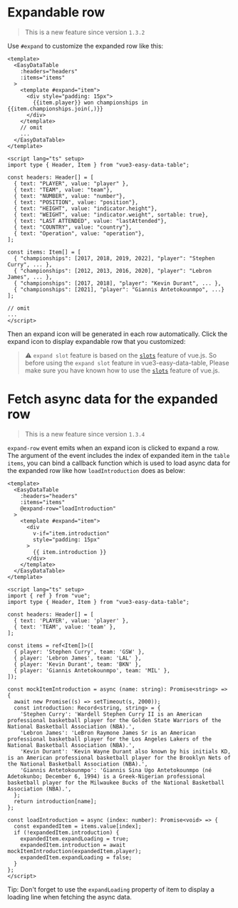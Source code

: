 # Expandable row
> This is a new feature since version `1.3.2`

Use `#expand` to customize the expanded row like this:

```vue
<template>
  <EasyDataTable
    :headers="headers"
    :items="items"
  >
    <template #expand="item">
      <div style="padding: 15px">
        {{item.player}} won championships in {{item.championships.join(,)}}
      </div>
    </template>
    // omit
    ...
  </EasyDataTable>
</template>

<script lang="ts" setup>
import type { Header, Item } from "vue3-easy-data-table";

const headers: Header[] = [
  { text: "PLAYER", value: "player" },
  { text: "TEAM", value: "team"},
  { text: "NUMBER", value: "number"},
  { text: "POSITION", value: "position"},
  { text: "HEIGHT", value: "indicator.height"},
  { text: "WEIGHT", value: "indicator.weight", sortable: true},
  { text: "LAST ATTENDED", value: "lastAttended"},
  { text: "COUNTRY", value: "country"},
  { text: "Operation", value: "operation"},
];

const items: Item[] = [
  { "championships": [2017, 2018, 2019, 2022], "player": "Stephen Curry", ... },
  { "championships": [2012, 2013, 2016, 2020], "player": "Lebron James", ... },
  { "championships": [2017, 2018], "player": "Kevin Durant", ... },
  { "championships": [2021], "player": "Giannis Antetokounmpo", ...}
];

// omit
...
</script>
```

Then an expand icon will be generated in each row automatically. Click the expand icon to display expandable row that you customized: 

<ExpandSlot/>


> :warning: `expand slot` feature is based on the [`slots`](https://vuejs.org/guide/components/slots.html) feature of vue.js. So before using the `expand slot` feature in vue3-easy-data-table, Please make sure you have known how to use the [`slots`](https://vuejs.org/guide/components/slots.html) feature of vue.js. 

# Fetch async data for the expanded row
> This is a new feature since version `1.3.4`

`expand-row` event emits when an expand icon is clicked to expand a row. The argument of the event includes the index of expanded item in the `table items`, you can bind a callback function which is used to load async data for the expanded row like how `loadIntroduction` does as below:

```vue
<template>
  <EasyDataTable
    :headers="headers"
    :items="items"
    @expand-row="loadIntroduction"
  >
    <template #expand="item">
      <div
        v-if="item.introduction"
        style="padding: 15px"
      >
        {{ item.introduction }}
      </div>
    </template>
  </EasyDataTable>
</template>

<script lang="ts" setup>
import { ref } from "vue";
import type { Header, Item } from "vue3-easy-data-table";

const headers: Header[] = [
  { text: 'PLAYER', value: 'player' },
  { text: 'TEAM', value: 'team' },
];

const items = ref<Item[]>([
  { player: 'Stephen Curry', team: 'GSW' },
  { player: 'Lebron James', team: 'LAL' },
  { player: 'Kevin Durant', team: 'BKN' },
  { player: 'Giannis Antetokounmpo', team: 'MIL' },
]);

const mockItemIntroduction = async (name: string): Promise<string> => {
  await new Promise((s) => setTimeout(s, 2000));
  const introduction: Record<string, string> = {
    'Stephen Curry': 'Wardell Stephen Curry II is an American professional basketball player for the Golden State Warriors of the National Basketball Association (NBA).',
    'Lebron James': 'LeBron Raymone James Sr is an American professional basketball player for the Los Angeles Lakers of the National Basketball Association (NBA).',
    'Kevin Durant': 'Kevin Wayne Durant also known by his initials KD, is an American professional basketball player for the Brooklyn Nets of the National Basketball Association (NBA).',
    'Giannis Antetokounmpo': 'Giannis Sina Ugo Antetokounmpo (né Adetokunbo; December 6, 1994) is a Greek-Nigerian professional basketball player for the Milwaukee Bucks of the National Basketball Association (NBA).',
  };
  return introduction[name];
};

const loadIntroduction = async (index: number): Promise<void> => {
  const expandedItem = items.value[index];
  if (!expandedItem.introduction) {
    expandedItem.expandLoading = true;
    expandedItem.introduction = await mockItemIntroduction(expandedItem.player);
    expandedItem.expandLoading = false;
  }
};
</script>
```

Tip: Don't forget to use the `expandLoading` property of item to display a loading line when fetching the async data.

<ExpandAsync/>